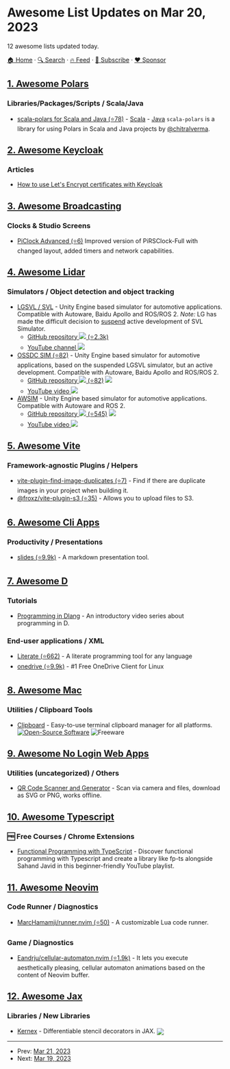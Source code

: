 # Awesome List Updates on Mar 20, 2023

12 awesome lists updated today.

[🏠 Home](/README.md) · [🔍 Search](https://www.trackawesomelist.com/search/) · [🔥 Feed](https://www.trackawesomelist.com/rss.xml) · [📮 Subscribe](https://trackawesomelist.us17.list-manage.com/subscribe?u=d2f0117aa829c83a63ec63c2f&id=36a103854c) · [❤️  Sponsor](https://github.com/sponsors/theowenyoung)



## [1. Awesome Polars](/content/ddotta/awesome-polars/README.md)

### Libraries/Packages/Scripts / Scala/Java

*   [scala-polars for Scala and Java (⭐78)](https://github.com/chitralverma/scala-polars) - [Scala](https://scala-lang.org/) - [Java](https://www.java.com/fr/) `scala-polars` is a library for using Polars in Scala and Java projects by [@chitralverma](https://github.com/chitralverma).

## [2. Awesome Keycloak](/content/thomasdarimont/awesome-keycloak/README.md)

### Articles

*   [How to use Let's Encrypt certificates with Keycloak](https://kaeruct.github.io/posts/how-to-use-lets-encrypt-certificates-with-keycloak.html)

## [3. Awesome Broadcasting](/content/ebu/awesome-broadcasting/README.md)

### Clocks & Studio Screens

*   [PiClock Advanced (⭐6)](https://github.com/ael/piclock_advanced) Improved version of PiRSClock-Full with changed layout, added timers and network capabilities.

## [4. Awesome Lidar](/content/szenergy/awesome-lidar/README.md)

### Simulators / Object detection and object tracking

*   [LGSVL / SVL](https://www.lgsvlsimulator.com/) - Unity Engine based simulator for automotive applications. Compatible with Autoware, Baidu Apollo and ROS/ROS 2. *Note:* LG has made the difficult decision to [suspend](https://www.svlsimulator.com/news/2022-01-20-svl-simulator-sunset) active development of SVL Simulator.
    *   [GitHub repository ![](https://img.shields.io/badge/github-black?style=flat-square\&logo=github) (⭐2.3k)](https://github.com/lgsvl/simulator)
    *   [YouTube channel ![](https://img.shields.io/badge/youtube-red?style=flat-square\&logo=youtube)](https://www.youtube.com/c/LGSVLSimulator)
*   [OSSDC SIM (⭐82)](https://github.com/OSSDC/OSSDC-SIM) - Unity Engine based simulator for automotive applications, based on the suspended LGSVL simulator, but an active development. Compatible with Autoware, Baidu Apollo and ROS/ROS 2.
    *   [GitHub repository ![](https://img.shields.io/badge/github-black?style=flat-square\&logo=github) (⭐82)](https://github.com/OSSDC/OSSDC-SIM) ![](https://img.shields.io/badge/ROS-2-34aec5?style=flat-square\&logo=ros)
    *   [YouTube video ![](https://img.shields.io/badge/youtube-red?style=flat-square\&logo=youtube)](https://www.youtube.com/watch?v=fU_C38WEwGw)
*   [AWSIM](https://tier4.github.io/AWSIM) - Unity Engine based simulator for automotive applications. Compatible with Autoware and ROS 2.
    *   [GitHub repository ![](https://img.shields.io/badge/github-black?style=flat-square\&logo=github) (⭐545)](https://github.com/tier4/AWSIM) ![](https://img.shields.io/badge/ROS-2-34aec5?style=flat-square\&logo=ros)
    *   [YouTube video ![](https://img.shields.io/badge/youtube-red?style=flat-square\&logo=youtube)](https://www.youtube.com/watch?v=FH7aBWDmSNA)

## [5. Awesome Vite](/content/vitejs/awesome-vite/README.md)

### Framework-agnostic Plugins / Helpers

*   [vite-plugin-find-image-duplicates (⭐7)](https://github.com/wChenonly/vite-plugin-find-image-duplicates) - Find if there are duplicate images in your project when building it.
*   [@froxz/vite-plugin-s3 (⭐35)](https://github.com/Froxz/vite-plugin-s3) - Allows you to upload files to S3.

## [6. Awesome Cli Apps](/content/agarrharr/awesome-cli-apps/README.md)

### Productivity / Presentations

*   [slides (⭐9.9k)](https://github.com/maaslalani/slides) - A markdown presentation tool.

## [7. Awesome D](/content/dlang-community/awesome-d/README.md)

### Tutorials

*   [Programming in Dlang](https://www.youtube.com/watch?v=HS7X9ERdjM4\&list=PLvv0ScY6vfd9Fso-3cB4CGnSlW0E4btJV\&ab_channel=MikeShah) - An introductory video series about programming in D.

### End-user applications / XML

*   [Literate (⭐662)](https://github.com/zyedidia/Literate) - A literate programming tool for any language
*   [onedrive (⭐9.9k)](https://github.com/abraunegg/onedrive) - #1 Free OneDrive Client for Linux

## [8. Awesome Mac](/content/jaywcjlove/awesome-mac/README.md)

### Utilities / Clipboard Tools

*   [Clipboard](https://getclipboard.app/) - Easy-to-use terminal clipboard manager for all platforms. [![Open-Source Software](https://jaywcjlove.github.io/sb/ico/min-oss.svg "Open Source Software")](https://github.com/Slackadays/Clipboard) ![Freeware](https://jaywcjlove.github.io/sb/ico/min-free.svg "Freeware")

## [9. Awesome No Login Web Apps](/content/aviaryan/awesome-no-login-web-apps/README.md)

### Utilities (uncategorized) / Others

*   [QR Code Scanner and Generator](https://sharesnip.rosano.ca) - Scan via camera and files, download as SVG or PNG, works offline.

## [10. Awesome Typescript](/content/dzharii/awesome-typescript/README.md)

### :free: Free Courses / Chrome Extensions

*   [Functional Programming with TypeScript](https://www.youtube.com/playlist?list=PLuPevXgCPUIMbCxBEnc1dNwboH6e2ImQo) - Discover functional programming with Typescript and create a library like fp-ts alongside Sahand Javid in this beginner-friendly YouTube playlist.

## [11. Awesome Neovim](/content/rockerBOO/awesome-neovim/README.md)

### Code Runner / Diagnostics

*   [MarcHamamji/runner.nvim (⭐50)](https://github.com/MarcHamamji/runner.nvim) - A customizable Lua code runner.

### Game / Diagnostics

*   [Eandrju/cellular-automaton.nvim (⭐1.9k)](https://github.com/Eandrju/cellular-automaton.nvim) - It lets you execute aesthetically pleasing, cellular automaton animations based on the content of Neovim buffer.

## [12. Awesome Jax](/content/n2cholas/awesome-jax/README.md)

### Libraries / New Libraries

*   [Kernex](https://github.com/ASEM000/kernex) - Differentiable stencil decorators in JAX. <img src="https://img.shields.io/github/stars/ASEM000/kernex?style=social" align="center">

---

- Prev: [Mar 21, 2023](/content/2023/03/21/README.md)
- Next: [Mar 19, 2023](/content/2023/03/19/README.md)